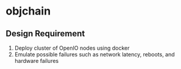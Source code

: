 # objchain


## Design Requirement

1. Deploy cluster of OpenIO nodes using docker
2. Emulate possible failures such as network latency, reboots, and hardware failures
